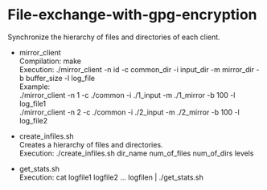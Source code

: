 # File-exchange-with-gpg-encryption
Synchronize the hierarchy of files and directories of each client.  

- mirror_client  
Compilation: make  
Execution: ./mirror_client -n id -c common_dir -i input_dir -m mirror_dir -b buffer_size -l log_file  
Example:  
./mirror_client -n 1 -c ./common -i ./1_input -m ./1_mirror -b 100 -l log_file1  
./mirror_client -n 2 -c ./common -i ./2_input -m ./2_mirror -b 100 -l log_file2  

- create_infiles.sh   
Creates a hierarchy of files and directories.  
Execution: ./create_infiles.sh dir_name num_of_files num_of_dirs levels  

- get_stats.sh  
Execution: cat logfile1 logfile2 ... logfilen | ./get_stats.sh   
